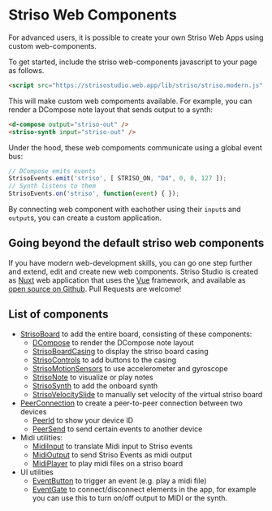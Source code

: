 # Striso Web Components

For advanced users, it is possible to create your own Striso Web Apps using custom web-components.

To get started, include the striso web-components javascript to your page as follows.

```html
<script src="https://strisostudio.web.app/lib/striso/striso.modern.js" />
```

This will make custom web compoments available. For example, you can render a DCompose note layout that sends output to a synth:

```html
<d-compose output="striso-out" />
<striso-synth input="striso-out" />
``` 

Under the hood, these web compoments communicate using a global event bus:

```javascript
// DCompose emits events
StrisoEvents.emit('striso', [ STRISO_ON, "D4", 0, 0, 127 ]);
// Synth listens to them
StrisoEvents.on('striso', function(event) { });
```

By connecting web component with eachother using their `input`s and `output`s, you can create a custom application.

## Going beyond the default striso web components

If you have modern web-development skills, you can go one step further and extend, edit and create new web components. Striso Studio is created as [Nuxt](https://nuxtjs.org/) web application that uses the [Vue](https://vuejs.org/) framework, and available as [open source on Github](https://github.com/markmarijnissen/strisostudio). Pull Requests are welcome!

## List of components

- [StrisoBoard](/components/StrisoBoard) to add the entire board, consisting of these components:
  - [DCompose](/components/DCompose) to render the DCompose note layout
  - [StrisoBoardCasing](/components/StrisoBoardCasing) to display the striso board casing
  - [StrisoControls](/components/StrisoControls) to add buttons to the casing
  - [StrisoMotionSensors](/components/StrisoMotionSensors) to use accelerometer and gyroscope
  - [StrisoNote](/components/StrisoNote) to visualize or play notes
  - [StrisoSynth](/components/StrisoSynth) to add the onboard synth
  - [StrisoVelocitySlide](/components/StrisoVelocitySlider) to manually set velocity of the virtual striso board
- [PeerConnection](/components/PeerConnection) to create a peer-to-peer connection between two devices
  - [PeerId](/components/PeerId) to show your device ID
  - [PeerSend](/components/PeerSend) to send certain events to another device
- Midi utilities:
  - [MidiInput](/components/MidiInput) to translate Midi input to Striso events
  - [MidiOutput](/components/MidiOutput) to send Striso Events as midi output
  - [MidiPlayer](/components/MidiPlayer) to play midi files on a striso board
- UI utilities
  - [EventButton](/components/EventButton) to trigger an event (e.g. play a midi file)
  - [EventGate](/components/EventGate) to connect/disconnect elements in the app, for example you can use this to turn on/off output to MIDI or the synth.

